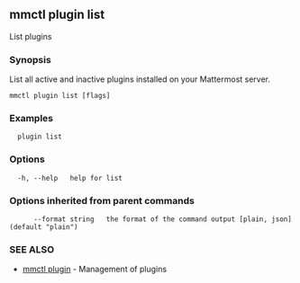 ## mmctl plugin list

List plugins

### Synopsis

List all active and inactive plugins installed on your Mattermost server.

```
mmctl plugin list [flags]
```

### Examples

```
  plugin list
```

### Options

```
  -h, --help   help for list
```

### Options inherited from parent commands

```
      --format string   the format of the command output [plain, json] (default "plain")
```

### SEE ALSO

* [mmctl plugin](mmctl_plugin.md)	 - Management of plugins

